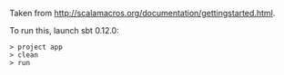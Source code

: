 Taken from http://scalamacros.org/documentation/gettingstarted.html.

To run this, launch sbt 0.12.0:

    > project app
    > clean
    > run
